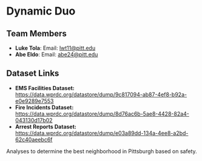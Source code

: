 # Dynamic Duo

## Team Members
- **Luke Tola**: Email: lwt11@pitt.edu  
- **Abe Eldo**:  Email: abe24@pitt.edu
## Dataset Links
- **EMS Facilities Dataset:** https://data.wprdc.org/datastore/dump/9c817094-ab87-4ef8-b92a-e0e9289e7553
- **Fire Incidents Dataset:** https://data.wprdc.org/datastore/dump/8d76ac6b-5ae8-4428-82a4-043130d17b02
- **Arrest Reports Dataset:** https://data.wprdc.org/datastore/dump/e03a89dd-134a-4ee8-a2bd-62c40aeebc6f

Analyses to determine the best neighborhood in Pittsburgh based on safety.
